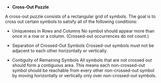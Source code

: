 - **Cross-Out Puzzle**

A cross-out puzzle consists of a rectangular grid of symbols. The goal is to cross out certain symbols to satisfy all of the following conditions:

- Uniqueness in Rows and Columns
No symbol should appear more than once in a row or a column.
(Crossed-out occurrences do not count.)

- Separation of Crossed-Out Symbols
Crossed-out symbols must not be adjacent to each other horizontally or vertically.

- Contiguity of Remaining Symbols
All symbols that are not crossed out should form a contiguous area. This means each non-crossed-out symbol should be reachable from every other non-crossed-out symbol by moving horizontally or vertically only over non-crossed-out symbols.

